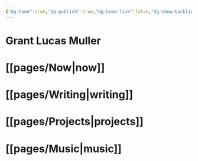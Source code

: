 ```yaml
---
{"dg-home":true,"dg-publish":true,"dg-home-link":false,"dg-show-backlinks":false,"date":"2022-04-02T12:29:59-04:00","lastmod":"2022-12-02T08:45:54-07:00","permalink":"/pages/web-index/","tags":"gardenEntry","dgHomeLink":false,"dgShowBacklinks":false,"dgPassFrontmatter":true}
---
```


# Grant Lucas Muller
# [[pages/Now\|now]]
# [[pages/Writing\|writing]]
# [[pages/Projects\|projects]]
# [[pages/Music\|music]]
